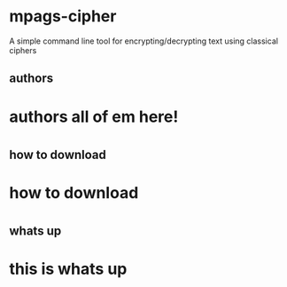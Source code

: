 # mpags-cipher
A simple command line tool for encrypting/decrypting text using classical ciphers

## authors
<h1>authors all of em here! <h1>

## how to download
<h1>how to download<h1>

## whats up 
<h1> this is whats up <h1>
